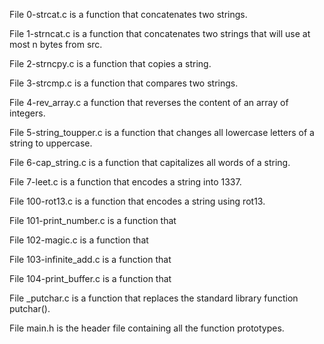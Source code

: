 File 0-strcat.c is a function that concatenates two strings.

File 1-strncat.c is a function that concatenates two strings that will use at most n bytes from src.

File 2-strncpy.c is a function that copies a string.

File 3-strcmp.c is a function that compares two strings.

File 4-rev_array.c a function that reverses the content of an array of integers.

File 5-string_toupper.c is a function that changes all lowercase letters of a string to uppercase.

File 6-cap_string.c is a function that capitalizes all words of a string.

File 7-leet.c is a function that encodes a string into 1337.

File 100-rot13.c is a function that encodes a string using rot13.

File 101-print_number.c is a function that

File 102-magic.c is a function that

File 103-infinite_add.c is a function that

File 104-print_buffer.c is a function that

File _putchar.c is a function that replaces the standard library function putchar().

File main.h is the header file containing all the function prototypes.
